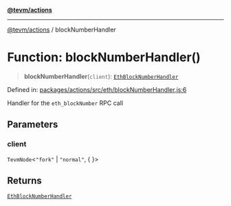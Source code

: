 [**@tevm/actions**](../README.md)

***

[@tevm/actions](../globals.md) / blockNumberHandler

# Function: blockNumberHandler()

> **blockNumberHandler**(`client`): [`EthBlockNumberHandler`](../type-aliases/EthBlockNumberHandler.md)

Defined in: [packages/actions/src/eth/blockNumberHandler.js:6](https://github.com/evmts/tevm-monorepo/blob/main/packages/actions/src/eth/blockNumberHandler.js#L6)

Handler for the `eth_blockNumber` RPC call

## Parameters

### client

`TevmNode`\<`"fork"` \| `"normal"`, \{ \}\>

## Returns

[`EthBlockNumberHandler`](../type-aliases/EthBlockNumberHandler.md)
